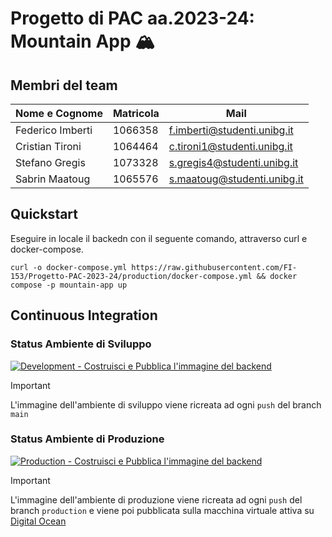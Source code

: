 # Progetto di PAC aa.2023-24: Mountain App 🏔️

## Membri del team

| Nome e Cognome | Matricola | Mail
| --- | --- | --- |
| Federico Imberti | 1066358 | f.imberti@studenti.unibg.it
| Cristian Tironi | 1064464 | c.tironi1@studenti.unibg.it
| Stefano Gregis | 1073328 | s.gregis4@studenti.unibg.it
| Sabrin Maatoug | 1065576 | s.maatoug@studenti.unibg.it

## Quickstart
Eseguire in locale il backedn con il seguente comando, attraverso curl e docker-compose.
```
curl -o docker-compose.yml https://raw.githubusercontent.com/FI-153/Progetto-PAC-2023-24/production/docker-compose.yml && docker compose -p mountain-app up
```
## Continuous Integration
### Status Ambiente di Sviluppo
 [![Development - Costruisci e Pubblica l'immagine del backend](https://github.com/FI-153/Progetto-PAC-2023-24/actions/workflows/Build_Push_Server_Dev.yml/badge.svg?branch=main)](https://github.com/FI-153/Progetto-PAC-2023-24/actions/workflows/Build_Push_Server_Dev.yml)

> [!IMPORTANT]
> L'immagine dell'ambiente di sviluppo viene ricreata ad ogni `push` del branch `main`

### Status Ambiente di Produzione
[![Production - Costruisci e Pubblica l'immagine del backend](https://github.com/FI-153/Progetto-PAC-2023-24/actions/workflows/Build_Push_Server_Prod.yml/badge.svg)](https://github.com/FI-153/Progetto-PAC-2023-24/actions/workflows/Build_Push_Server_Prod.yml)

> [!IMPORTANT]
> L'immagine dell'ambiente di produzione viene ricreata ad ogni `push` del branch `production` e viene poi pubblicata sulla macchina virtuale attiva su [Digital Ocean](https://www.digitalocean.com)
